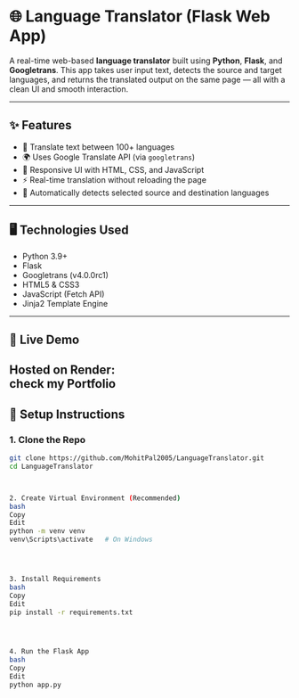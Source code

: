 # 🌐 Language Translator (Flask Web App)

A real-time web-based **language translator** built using **Python**, **Flask**, and **Googletrans**. This app takes user input text, detects the source and target languages, and returns the translated output on the same page — all with a clean UI and smooth interaction.

---

## ✨ Features

- 🔁 Translate text between 100+ languages
- 🌍 Uses Google Translate API (via `googletrans`)
- 🎨 Responsive UI with HTML, CSS, and JavaScript
- ⚡ Real-time translation without reloading the page
- 🧠 Automatically detects selected source and destination languages

---

## 🖥️ Technologies Used

- Python 3.9+
- Flask
- Googletrans (v4.0.0rc1)
- HTML5 & CSS3
- JavaScript (Fetch API)
- Jinja2 Template Engine

---

## 🚀 Live Demo

Hosted on **Render**:  
check my Portfolio
---


## 🔧 Setup Instructions

### 1. Clone the Repo

```bash
git clone https://github.com/MohitPal2005/LanguageTranslator.git
cd LanguageTranslator



2. Create Virtual Environment (Recommended)
bash
Copy
Edit
python -m venv venv
venv\Scripts\activate   # On Windows




3. Install Requirements
bash
Copy
Edit
pip install -r requirements.txt




4. Run the Flask App
bash
Copy
Edit
python app.py